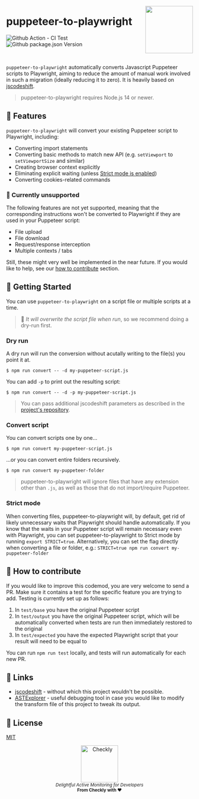 <p>
  <img height="128" src="https://www.checklyhq.com/images/footer-logo.svg" align="right" />
  <h1>puppeteer-to-playwright</h1>
</p>

<p>
  <img src="https://img.shields.io/github/workflow/status/checkly/puppeteer-to-playwright/test" alt="Github Action - CI Test"/>
  <img src="https://img.shields.io/github/package-json/v/checkly/puppeteer-to-playwright" alt="Github package.json Version" />
</p>
<br />

`puppeteer-to-playwright` automatically converts Javascript Puppeteer scripts to Playwright, aiming to reduce the amount of manual work involved in such a migration (ideally reducing it to zero). It is heavily based on [jscodeshift](https://github.com/facebook/jscodeshift).

> puppeteer-to-playwright requires Node.js 14 or newer.

## 👷 Features

`puppeteer-to-playwright` will convert your existing Puppeteer script to Playwright, including:

- Converting import statements
- Converting basic methods to match new API (e.g. `setViewport` to `setViewportSize` and similar)
- Creating browser context explicitly
- Eliminating explicit waiting (unless [Strict mode is enabled](#strict-mode))
- Converting cookies-related commands

### 🛑 Currently unsupported

The following features are not yet supported, meaning that the corresponding instructions won't be converted to Playwright if they are used in your Puppeteer script:

- File upload
- File download
- Request/response interception
- Multiple contexts / tabs

Still, these might very well be implemented in the near future. If you would like to help, see our [how to contribute](#-how-to-contribute) section.

## 🚢 Getting Started

You can use `puppeteer-to-playwright` on a script file or multiple scripts at a time.

> 🚨 _It will overwrite the script file when run_, so we recommend doing a dry-run first.

### Dry run

A dry run will run the conversion without acutally writing to the file(s) you point it at.

```
$ npm run convert -- -d my-puppeteer-script.js
```

You can add `-p` to print out the resulting script:

```
$ npm run convert -- -d -p my-puppeteer-script.js
```

> You can pass additional jscodeshift parameters as described in the [project's repository]((https://github.com/facebook/jscodeshift)).

### Convert script

You can convert scripts one by one...

```
$ npm run convert my-puppeteer-script.js
```

...or you can convert entire folders recursively.

```
$ npm run convert my-puppeteer-folder
```

> puppeteer-to-playwright will ignore files that have any extension other than `.js`, as well as those that do not import/require Puppeteer.

### Strict mode

When converting files, puppeteer-to-playwright will, by default, get rid of likely unnecessary waits that Playwright should handle automatically. If you know that the waits in your Puppeteer script will remain necessary even with Playwright, you can set puppeteer-to-playwright to Strict mode by running `export STRICT=true`. Alternatively, you can set the flag directly when converting a file or folder, e.g.: 
```STRICT=true npm run convert my-puppeteer-folder```

## 🤝 How to contribute

If you would like to improve this codemod, you are very welcome to send a PR. Make sure it contains a test for the specific feature you are trying to add. Testing is currently set up as follows:

1. In `test/base` you have the original Puppeteer script
2. In `test/output` you have the original Puppeteer script, which will be automatically converted when tests are run then immediately restored to the original
3. In `test/expected` you have the expected Playwright script that your result will need to be equal to

You can run `npm run test` locally, and tests will run automatically for each new PR.

## 🔗 Links

- [jscodeshift](https://github.com/facebook/jscodeshift) - without which this project wouldn't be possible.
- [ASTExplorer](https://astexplorer.net/) - useful debugging tool in case you would like to modify the transform file of this project to tweak its output.

## 📄 License

[MIT](https://github.com/checkly/puppeteer-to-playwright/blob/main/LICENSE)

<p align="center">
  <a href="https://checklyhq.com?utm_source=github&utm_medium=sponsor-logo-github&utm_campaign=headless-recorder" target="_blank">
  <img width="100px" src="https://github.com/checkly/headless-recorder/raw/main/assets/checkly-logo.png?raw=true" alt="Checkly" />
  </a>
  <br />
  <i><sub>Delightful Active Monitoring for Developers</sub></i>
  <br>
  <b><sub>From Checkly with ♥️</sub></b>
<p>
